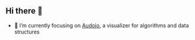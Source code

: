 ## Hi there 👋

- 🔭 I’m currently focusing on [Audojo](https://alg.ibr.cs.tu-bs.de/projects/audojo/), a visualizer for algorithms and data structures
<!--
**anomatomato/anomatomato** is a ✨ _special_ ✨ repository because its `README.md` (this file) appears on your GitHub profile.

Here are some ideas to get you started:

- 🔭 I’m currently working on ...
- 🌱 I’m currently learning ...
- 👯 I’m looking to collaborate on ...
- 🤔 I’m looking for help with ...
- 💬 Ask me about ...
- 📫 How to reach me: ...
- 😄 Pronouns: ...
- ⚡ Fun fact: ...
-->
